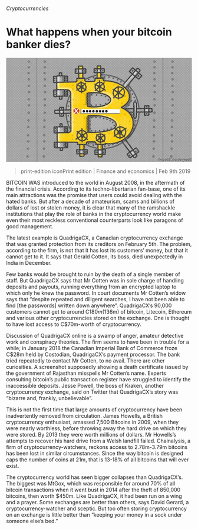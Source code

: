 ###### Cryptocurrencies

# What happens when your bitcoin banker dies? 

![image](images/20190209_FND002_0.jpg) 

> print-edition iconPrint edition | Finance and economics | Feb 9th 2019 

BITCOIN WAS introduced to the world in August 2008, in the aftermath of the financial crisis. According to its techno-libertarian fan-base, one of its main attractions was the promise that users could avoid dealing with the hated banks. But after a decade of amateurism, scams and billions of dollars of lost or stolen money, it is clear that many of the ramshackle institutions that play the role of banks in the cryptocurrency world make even their most reckless conventional counterparts look like paragons of good management. 

The latest example is QuadrigaCX, a Canadian cryptocurrency exchange that was granted protection from its creditors on February 5th. The problem, according to the firm, is not that it has lost its customers’ money, but that it cannot get to it. It says that Gerald Cotten, its boss, died unexpectedly in India in December. 

Few banks would be brought to ruin by the death of a single member of staff. But QuadrigaCX says that Mr Cotten was in sole charge of handling deposits and payouts, running everything from an encrypted laptop to which only he knew the password. In court documents Mr Cotten’s widow says that “despite repeated and diligent searches, I have not been able to find [the passwords] written down anywhere”. QuadrigaCX’s 90,000 customers cannot get to around C$180m ($136m) of bitcoin, Litecoin, Ethereum and various other cryptocurrencies stored on the exchange. One is thought to have lost access to C$70m-worth of cryptocurrency. 

Discussion of QuadrigaCX online is a swamp of anger, amateur detective work and conspiracy theories. The firm seems to have been in trouble for a while; in January 2018 the Canadian Imperial Bank of Commerce froze C$28m held by Costodian, QuadrigaCX’s payment processor. The bank tried repeatedly to contact Mr Cotten, to no avail. There are other curiosities. A screenshot supposedly showing a death certificate issued by the government of Rajasthan misspells Mr Cotten’s name. Experts consulting bitcoin’s public transaction register have struggled to identify the inaccessible deposits. Jesse Powell, the boss of Kraken, another cryptocurrency exchange, said on Twitter that QuadrigaCX’s story was “bizarre and, frankly, unbelievable”. 

This is not the first time that large amounts of cryptocurrency have been inadvertently removed from circulation. James Howells, a British cryptocurrency enthusiast, amassed 7,500 Bitcoins in 2009, when they were nearly worthless, before throwing away the hard drive on which they were stored. By 2013 they were worth millions of dollars. Mr Howells’s attempts to recover his hard drive from a Welsh landfill failed. Chainalysis, a firm of cryptocurrency-watchers, reckons access to 2.78m-3.79m bitcoins has been lost in similar circumstances. Since the way bitcoin is designed caps the number of coins at 21m, that is 13-18% of all bitcoins that will ever exist. 

The cryptocurrency world has seen bigger collapses than QuadrigaCX’s. The biggest was MtGox, which was responsible for around 70% of all bitcoin transactions when it went bust in 2014 after the theft of 850,000 bitcoins, then worth $450m. Like QuadrigaCX, it had been run on a wing and a prayer. Some exchanges are better than others, says David Gerard, a cryptocurrency-watcher and sceptic. But too often storing cryptocurrency on an exchange is little better than “keeping your money in a sock under someone else’s bed.” 

